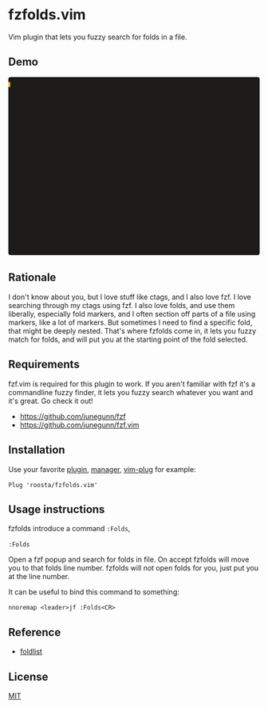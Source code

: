 fzfolds.vim
===========

Vim plugin that lets you fuzzy search for folds in a file.

## Demo

![demo](https://raw.githubusercontent.com/roosta/assets/master/fzfolds.vim/demo.gif)

## Rationale

I don't know about you, but I love stuff like ctags, and I also love fzf. I
love searching through my ctags using fzf. I also love folds, and use them
liberally, especially fold markers, and I often section off parts of a file
using markers, like a lot of markers. But sometimes I need to find a specific
fold, that might be deeply nested. That's where fzfolds come in, it lets you
fuzzy match for folds, and will put you at the starting point of the fold
selected.

## Requirements

fzf.vim is required for this plugin to work. If you aren't familiar with fzf
it's a commandline fuzzy finder, it lets you fuzzy search whatever you want
and it's great. Go check it out!

- https://github.com/junegunn/fzf
- https://github.com/junegunn/fzf.vim


## Installation

Use your favorite [plugin](https://github.com/tpope/vim-pathogen), [manager](https://github.com/VundleVim/Vundle.vim), [vim-plug](https://github.com/junegunn/vim-plug) for example:

```vim
Plug 'roosta/fzfolds.vim'
```

## Usage instructions

fzfolds introduce a command `:Folds`,

`:Folds`

Open a fzf popup and search for folds in file. On accept fzfolds will move
you to that folds line number. fzfolds will not open folds for you, just put
you at the line number.

It can be useful to bind this command to something:
```vim
nnoremap <leader>jf :Folds<CR>
```

## Reference

- [foldlist](https://www.vim.org/scripts/script.php?script_id=500)

## License

[MIT](https://github.com/roosta/fzfolds.vim/blob/main/LICENSE)

